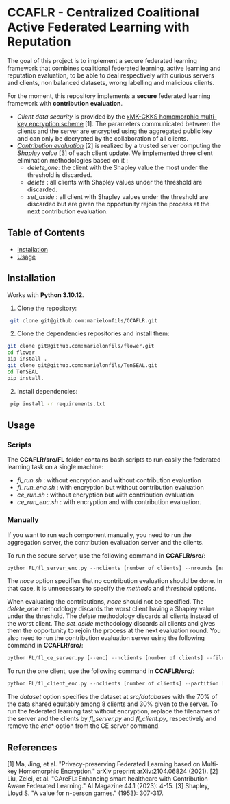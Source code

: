 # CCAFLR - Centralized Coalitional Active Federated Learning with Reputation

The goal of this project is to implement a secure federated learning framework that combines coalitional federated learning, active learning and reputation evaluation, to be able to deal respectively with curious servers and clients, non balanced datasets, wrong labelling and malicious clients.

For the moment, this repository implements a **secure** federated learning framework with **contribution evaluation**.
- *Client data security* is provided by the [xMK-CKKS homomorphic multi-key encryption scheme](https://arxiv.org/abs/2104.06824) \[1\]. The parameters communicated between the clients and the server are encrypted using the aggregated public key and can only be decrypted by the collaboration of all clients.
- *[Contribution evaluation](https://onlinelibrary.wiley.com/doi/full/10.1002/aaai.12082)* \[2\] is realized by a trusted server computing the *Shapley value* \[3\] of each client update. We implemented three client elimination methodologies based on it :
  - *delete_one*: the client with the Shapley value the most under the threshold is discarded.
  - *delete* : all clients with Shapley values under the threshold are discarded.
  - *set_aside* : all client with Shapley values under the threshold are discarded but are given the opportunity rejoin the process at the next contribution evaluation.


## Table of Contents
- [Installation](#installation)
- [Usage](#usage)


## Installation
Works with **Python 3.10.12**.
1. Clone the repository:
```bash
 git clone git@github.com:marielonfils/CCAFLR.git
```
2. Clone the dependencies repositories and install them:
```bash
git clone git@github.com:marielonfils/flower.git
cd flower
pip install .
git clone git@github.com:marielonfils/TenSEAL.git
cd TenSEAL
pip install.
```

2. Install dependencies:
```bash
 pip install -r requirements.txt
 ```

## Usage
### Scripts
The **CCAFLR/src/FL** folder contains bash scripts to run easily the federated learning task on a single machine:
 - *fl_run.sh* : without encryption and without contribution evaluation
 - *fl_run_enc.sh* : with encryption but without contribution evaluation
 - *ce_run.sh* : without encryption but with contribution evaluation
 - *ce_run_enc.sh* : with encryption and with contribution evaluation.
### Manually
If you want to run each component manually, you need to run the aggregation server, the contribution evaluation server and the clients. 

To run the secure server, use the following command in **CCAFLR/src/**:
```python
python FL/fl_server_enc.py --nclients [number of clients] --nrounds [number of rounds] --filepath [folder path to store results] --dataset [split_scdg1] [--noce] --methodo [delete_one/delete/set_aside] --threshold [threshold value]
```
The *noce* option specifies that no contribution evaluation should be done. In that case, it is unnecessary to specify the *methodo* and *threshold* options.

When evaluating the contributions, *noce* should not be specified. The *delete_one* methodology discards the worst client having a Shapley value under the threshold. The *delete* methodology discards all clients instead of the worst client. The *set_aside* methodology discards all clients and gives them the opportunity to rejoin the process at the next evaluation round. You also need to run the contribution evaluation server using the following command in **CCAFLR/src/**:
```python
python FL/fl_ce_server.py [--enc] --nclients [number of clients] --filepath [folder path to store results] --dataset [split_scdg1]
```

To run the one client, use the following command in **CCAFLR/src/**:
```python
python FL/fl_client_enc.py --nclients [number of clients] --partition [id of the client (0 to number of clients -1)] --filepath [folder path to store results] --dataset [split_scdg1]
```

The *dataset* option specifies the dataset at *src/databases* with the 70% of the data shared equitably among 8 clients and 30% given to the server.
To run the federated learning tast without encryption, replace the filenames of the server and the clients by *fl_server.py* and *fl_client.py*, respectively and remove the *enc** option from the CE server command.




## References
\[1\] Ma, Jing, et al. "Privacy-preserving Federated Learning based on Multi-key Homomorphic Encryption." arXiv preprint arXiv:2104.06824 (2021).
\[2\] Liu, Zelei, et al. "CAreFL: Enhancing smart healthcare with Contribution‐Aware Federated Learning." AI Magazine 44.1 (2023): 4-15.
\[3\] Shapley, Lloyd S. "A value for n-person games." (1953): 307-317.
